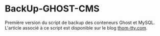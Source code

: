 # BackUp-GHOST-CMS
Première version du script de backup des conteneurs Ghost et MySQL. L'article associé à ce script est disponible sur le blog [thom-tty.com](blog.thom-tty.com).

